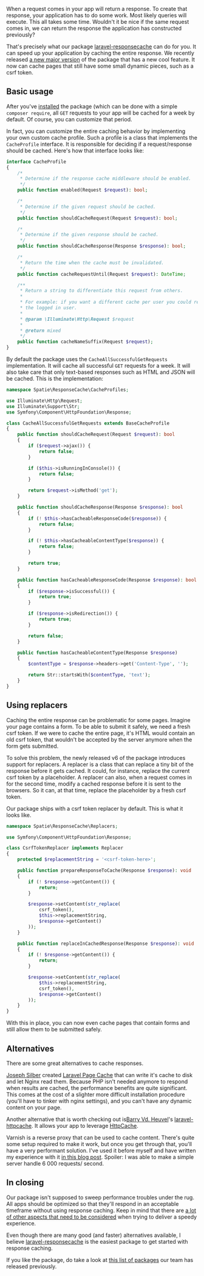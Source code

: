 When a request comes in your app will return a response. To create that response, your application has to do some work. Most likely queries will execute. This all takes some time. Wouldn't it be nice if the same request comes in, we can return the response the application has constructed previously?

That's precisely what our package [laravel-responsecache](https://github.com/spatie/laravel-responsecache) can do for you. It can speed up your application by caching the entire response. We recently released [a new major version](https://github.com/spatie/laravel-responsecache/releases/tag/6.0.0) of the package that has a new cool feature. It now can cache pages that still have some small dynamic pieces, such as a csrf token.

## Basic usage

After you've [installed](https://github.com/spatie/laravel-responsecache#installation) the package (which can be done with a simple `composer require`, all `GET` requests to your app will be cached for a week by default. Of course, you can customize that period.

In fact, you can customize the entire caching behavior by implementing your own custom cache profile. Such a profile is a class that implements the `CacheProfile` interface. It is responsible for deciding if a request/response should be cached. Here's how that interface looks like:

```php
interface CacheProfile
{
    /*
     * Determine if the response cache middleware should be enabled.
     */
    public function enabled(Request $request): bool;

    /*
     * Determine if the given request should be cached.
     */
    public function shouldCacheRequest(Request $request): bool;

    /*
     * Determine if the given response should be cached.
     */
    public function shouldCacheResponse(Response $response): bool;

    /*
     * Return the time when the cache must be invalidated.
     */
    public function cacheRequestUntil(Request $request): DateTime;

    /**
     * Return a string to differentiate this request from others.
     *
     * For example: if you want a different cache per user you could return the id of
     * the logged in user.
     *
     * @param \Illuminate\Http\Request $request
     *
     * @return mixed
     */
    public function cacheNameSuffix(Request $request);
}
```

By default the package uses the `CacheAllSuccessfulGetRequests` implementation. It will cache all successful `GET` requests for a week. It will also take care that only text-based responses such as HTML and JSON will be cached.  This is the implementation:

```php
namespace Spatie\ResponseCache\CacheProfiles;

use Illuminate\Http\Request;
use Illuminate\Support\Str;
use Symfony\Component\HttpFoundation\Response;

class CacheAllSuccessfulGetRequests extends BaseCacheProfile
{
    public function shouldCacheRequest(Request $request): bool
    {
        if ($request->ajax()) {
            return false;
        }

        if ($this->isRunningInConsole()) {
            return false;
        }

        return $request->isMethod('get');
    }

    public function shouldCacheResponse(Response $response): bool
    {
        if (! $this->hasCacheableResponseCode($response)) {
            return false;
        }

        if (! $this->hasCacheableContentType($response)) {
            return false;
        }

        return true;
    }

    public function hasCacheableResponseCode(Response $response): bool
    {
        if ($response->isSuccessful()) {
            return true;
        }

        if ($response->isRedirection()) {
            return true;
        }

        return false;
    }

    public function hasCacheableContentType(Response $response)
    {
        $contentType = $response->headers->get('Content-Type', '');

        return Str::startsWith($contentType, 'text');
    }
}
```


## Using replacers

Caching the entire response can be problematic for some pages. Imagine your page contains a form. To be able to submit it safely, we need a fresh csrf token. If we were to cache the entire page, it's HTML would contain an old csrf token, that wouldn't be accepted by the server anymore when the form gets submitted.

To solve this problem, the newly released v6 of the package introduces support for replacers. A replacer is a class that can replace a tiny bit of the response before it gets cached. It could, for instance, replace the current csrf token by a placeholder. A replacer can also, when a request comes in for the second time, modify a cached response before it is sent to the browsers. So it can, at that time, replace the placeholder by a fresh csrf token.

Our package ships with a csrf token replacer by default. This is what it looks like.

```php
namespace Spatie\ResponseCache\Replacers;

use Symfony\Component\HttpFoundation\Response;

class CsrfTokenReplacer implements Replacer
{
    protected $replacementString = '<csrf-token-here>';

    public function prepareResponseToCache(Response $response): void
    {
        if (! $response->getContent()) {
            return;
        }

        $response->setContent(str_replace(
            csrf_token(),
            $this->replacementString,
            $response->getContent()
        ));
    }

    public function replaceInCachedResponse(Response $response): void
    {
        if (! $response->getContent()) {
            return;
        }

        $response->setContent(str_replace(
            $this->replacementString,
            csrf_token(),
            $response->getContent()
        ));
    }
}
```

With this in place, you can now even cache pages that contain forms and still allow them to be submitted safely.

## Alternatives

There are some great alternatives to cache responses.

[Joseph Silber](https://twitter.com/joseph_silber) created [Laravel Page Cache](https://github.com/JosephSilber/page-cache) that can write it's cache to disk and let Nginx read them. Because PHP isn't needed anymore to respond when results are cached, the performance benefits are quite significant. This comes at the cost of a slighter more difficult installation procedure (you'll have to tinker with nginx settings), and you can't have any dynamic content on your page.

Another alternative that is worth checking out is[Barry Vd. Heuvel](https://twitter.com/barryvdh)'s [laravel-httpcache](https://github.com/barryvdh/laravel-httpcache). It allows your app to leverage [HttpCache](https://symfony.com/doc/current/http_cache.html).

Varnish is a reverse proxy that can be used to cache content. There's quite some setup required to make it work, but once you get through that, you'll have a very performant solution. I've used it before myself and have written my experience with it [in this blog post](https://freek.dev/using-varnish-on-a-laravel-forge-provisioned-server). Spoiler: I was able to make a simple server handle 6 000 requests/ second.

## In closing

Our package isn't supposed to sweep performance troubles under the rug. All apps should be optimized so that they'll respond in an acceptable timeframe without using response caching.  Keep in mind that there are [a lot of other aspects that need to be considered](https://developers.google.com/web/fundamentals/performance/why-performance-matters/) when trying to deliver a speedy experience.

Even though there are many good (and faster) alternatives available, I believe [laravel-responsecache](https://github.com/spatie/laravel-responsecache) is the easiest package to get started with response caching.

If you like the package, do take a look at [this list of packages](https://spatie.be/open-source) our team has released previously.
